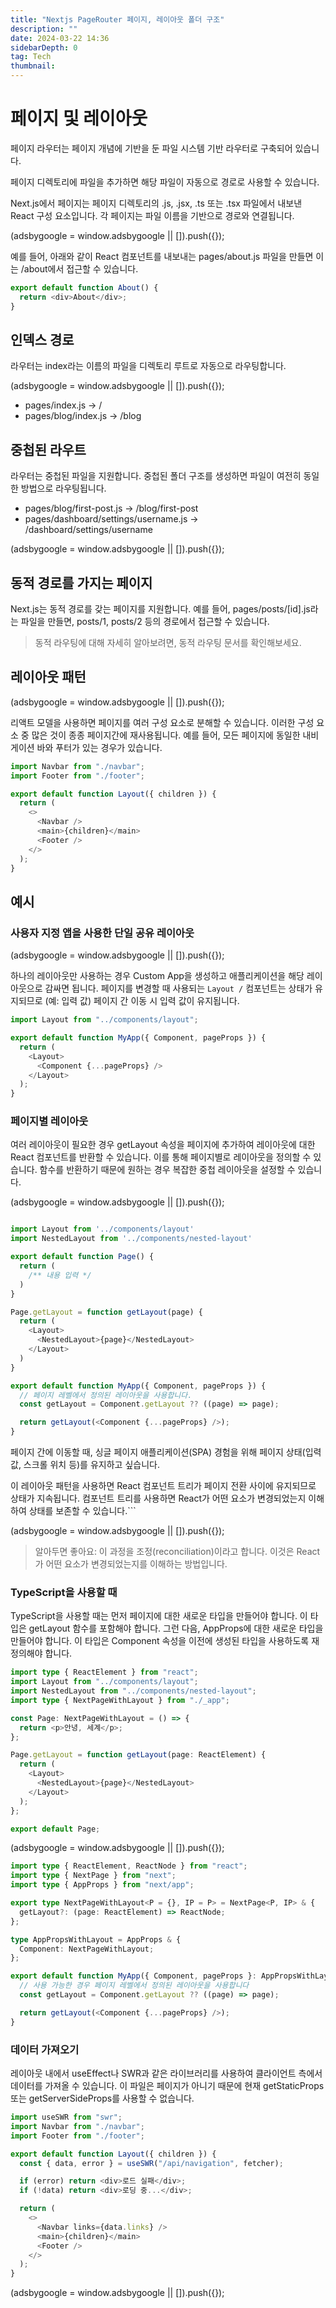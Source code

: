```yaml
---
title: "Nextjs PageRouter 페이지, 레이아웃 폴더 구조"
description: ""
date: 2024-03-22 14:36
sidebarDepth: 0
tag: Tech
thumbnail:
---
```


# 페이지 및 레이아웃

페이지 라우터는 페이지 개념에 기반을 둔 파일 시스템 기반 라우터로 구축되어 있습니다.

페이지 디렉토리에 파일을 추가하면 해당 파일이 자동으로 경로로 사용할 수 있습니다.

Next.js에서 페이지는 페이지 디렉토리의 .js, .jsx, .ts 또는 .tsx 파일에서 내보낸 React 구성 요소입니다. 각 페이지는 파일 이름을 기반으로 경로와 연결됩니다.

<!-- ui-log 수평형 -->

<ins class="adsbygoogle"
      style="display:block"
      data-ad-client="ca-pub-4877378276818686"
      data-ad-slot="9743150776"
      data-ad-format="auto"
      data-full-width-responsive="true"></ins>
<component is="script">
(adsbygoogle = window.adsbygoogle || []).push({});
</component>

예를 들어, 아래와 같이 React 컴포넌트를 내보내는 pages/about.js 파일을 만들면 이는 /about에서 접근할 수 있습니다.

```js
export default function About() {
  return <div>About</div>;
}
```

## 인덱스 경로

라우터는 index라는 이름의 파일을 디렉토리 루트로 자동으로 라우팅합니다.

<!-- ui-log 수평형 -->

<ins class="adsbygoogle"
      style="display:block"
      data-ad-client="ca-pub-4877378276818686"
      data-ad-slot="9743150776"
      data-ad-format="auto"
      data-full-width-responsive="true"></ins>
<component is="script">
(adsbygoogle = window.adsbygoogle || []).push({});
</component>

- pages/index.js → /
- pages/blog/index.js → /blog

## 중첩된 라우트

라우터는 중첩된 파일을 지원합니다. 중첩된 폴더 구조를 생성하면 파일이 여전히 동일한 방법으로 라우팅됩니다.

- pages/blog/first-post.js → /blog/first-post
- pages/dashboard/settings/username.js → /dashboard/settings/username

<!-- ui-log 수평형 -->

<ins class="adsbygoogle"
      style="display:block"
      data-ad-client="ca-pub-4877378276818686"
      data-ad-slot="9743150776"
      data-ad-format="auto"
      data-full-width-responsive="true"></ins>
<component is="script">
(adsbygoogle = window.adsbygoogle || []).push({});
</component>

## 동적 경로를 가지는 페이지

Next.js는 동적 경로를 갖는 페이지를 지원합니다. 예를 들어, pages/posts/[id].js라는 파일을 만들면, posts/1, posts/2 등의 경로에서 접근할 수 있습니다.

> 동적 라우팅에 대해 자세히 알아보려면, 동적 라우팅 문서를 확인해보세요.

## 레이아웃 패턴

<!-- ui-log 수평형 -->

<ins class="adsbygoogle"
      style="display:block"
      data-ad-client="ca-pub-4877378276818686"
      data-ad-slot="9743150776"
      data-ad-format="auto"
      data-full-width-responsive="true"></ins>
<component is="script">
(adsbygoogle = window.adsbygoogle || []).push({});
</component>

리액트 모델을 사용하면 페이지를 여러 구성 요소로 분해할 수 있습니다. 이러한 구성 요소 중 많은 것이 종종 페이지간에 재사용됩니다. 예를 들어, 모든 페이지에 동일한 내비게이션 바와 푸터가 있는 경우가 있습니다.

```js
import Navbar from "./navbar";
import Footer from "./footer";

export default function Layout({ children }) {
  return (
    <>
      <Navbar />
      <main>{children}</main>
      <Footer />
    </>
  );
}
```

## 예시

### 사용자 지정 앱을 사용한 단일 공유 레이아웃

<!-- ui-log 수평형 -->

<ins class="adsbygoogle"
      style="display:block"
      data-ad-client="ca-pub-4877378276818686"
      data-ad-slot="9743150776"
      data-ad-format="auto"
      data-full-width-responsive="true"></ins>
<component is="script">
(adsbygoogle = window.adsbygoogle || []).push({});
</component>

하나의 레이아웃만 사용하는 경우 Custom App을 생성하고 애플리케이션을 해당 레이아웃으로 감싸면 됩니다. 페이지를 변경할 때 사용되는 `Layout /` 컴포넌트는 상태가 유지되므로 (예: 입력 값) 페이지 간 이동 시 입력 값이 유지됩니다.

```js
import Layout from "../components/layout";

export default function MyApp({ Component, pageProps }) {
  return (
    <Layout>
      <Component {...pageProps} />
    </Layout>
  );
}
```

### 페이지별 레이아웃

여러 레이아웃이 필요한 경우 getLayout 속성을 페이지에 추가하여 레이아웃에 대한 React 컴포넌트를 반환할 수 있습니다. 이를 통해 페이지별로 레이아웃을 정의할 수 있습니다. 함수를 반환하기 때문에 원하는 경우 복잡한 중첩 레이아웃을 설정할 수 있습니다.

<!-- ui-log 수평형 -->

<ins class="adsbygoogle"
      style="display:block"
      data-ad-client="ca-pub-4877378276818686"
      data-ad-slot="9743150776"
      data-ad-format="auto"
      data-full-width-responsive="true"></ins>
<component is="script">
(adsbygoogle = window.adsbygoogle || []).push({});
</component>

```js

import Layout from '../components/layout'
import NestedLayout from '../components/nested-layout'

export default function Page() {
  return (
    /** 내용 입력 */
  )
}

Page.getLayout = function getLayout(page) {
  return (
    <Layout>
      <NestedLayout>{page}</NestedLayout>
    </Layout>
  )
}
```

```js
export default function MyApp({ Component, pageProps }) {
  // 페이지 레벨에서 정의된 레이아웃을 사용합니다.
  const getLayout = Component.getLayout ?? ((page) => page);

  return getLayout(<Component {...pageProps} />);
}
```

페이지 간에 이동할 때, 싱글 페이지 애플리케이션(SPA) 경험을 위해 페이지 상태(입력 값, 스크롤 위치 등)를 유지하고 싶습니다.

이 레이아웃 패턴을 사용하면 React 컴포넌트 트리가 페이지 전환 사이에 유지되므로 상태가 지속됩니다. 컴포넌트 트리를 사용하면 React가 어떤 요소가 변경되었는지 이해하여 상태를 보존할 수 있습니다.```

<!-- ui-log 수평형 -->

<ins class="adsbygoogle"
      style="display:block"
      data-ad-client="ca-pub-4877378276818686"
      data-ad-slot="9743150776"
      data-ad-format="auto"
      data-full-width-responsive="true"></ins>
<component is="script">
(adsbygoogle = window.adsbygoogle || []).push({});
</component>

> 알아두면 좋아요: 이 과정을 조정(reconciliation)이라고 합니다. 이것은 React가 어떤 요소가 변경되었는지를 이해하는 방법입니다.

### TypeScript을 사용할 때

TypeScript을 사용할 때는 먼저 페이지에 대한 새로운 타입을 만들어야 합니다. 이 타입은 getLayout 함수를 포함해야 합니다. 그런 다음, AppProps에 대한 새로운 타입을 만들어야 합니다. 이 타입은 Component 속성을 이전에 생성된 타입을 사용하도록 재정의해야 합니다.

```typescript
import type { ReactElement } from "react";
import Layout from "../components/layout";
import NestedLayout from "../components/nested-layout";
import type { NextPageWithLayout } from "./_app";

const Page: NextPageWithLayout = () => {
  return <p>안녕, 세계</p>;
};

Page.getLayout = function getLayout(page: ReactElement) {
  return (
    <Layout>
      <NestedLayout>{page}</NestedLayout>
    </Layout>
  );
};

export default Page;
```

<!-- ui-log 수평형 -->

<ins class="adsbygoogle"
      style="display:block"
      data-ad-client="ca-pub-4877378276818686"
      data-ad-slot="9743150776"
      data-ad-format="auto"
      data-full-width-responsive="true"></ins>
<component is="script">
(adsbygoogle = window.adsbygoogle || []).push({});
</component>

```typescript
import type { ReactElement, ReactNode } from "react";
import type { NextPage } from "next";
import type { AppProps } from "next/app";

export type NextPageWithLayout<P = {}, IP = P> = NextPage<P, IP> & {
  getLayout?: (page: ReactElement) => ReactNode;
};

type AppPropsWithLayout = AppProps & {
  Component: NextPageWithLayout;
};

export default function MyApp({ Component, pageProps }: AppPropsWithLayout) {
  // 사용 가능한 경우 페이지 레벨에서 정의된 레이아웃을 사용합니다
  const getLayout = Component.getLayout ?? ((page) => page);

  return getLayout(<Component {...pageProps} />);
}
```

### 데이터 가져오기

레이아웃 내에서 useEffect나 SWR과 같은 라이브러리를 사용하여 클라이언트 측에서 데이터를 가져올 수 있습니다. 이 파일은 페이지가 아니기 때문에 현재 getStaticProps 또는 getServerSideProps를 사용할 수 없습니다.

```js
import useSWR from "swr";
import Navbar from "./navbar";
import Footer from "./footer";

export default function Layout({ children }) {
  const { data, error } = useSWR("/api/navigation", fetcher);

  if (error) return <div>로드 실패</div>;
  if (!data) return <div>로딩 중...</div>;

  return (
    <>
      <Navbar links={data.links} />
      <main>{children}</main>
      <Footer />
    </>
  );
}
```

<!-- ui-log 수평형 -->

<ins class="adsbygoogle"
      style="display:block"
      data-ad-client="ca-pub-4877378276818686"
      data-ad-slot="9743150776"
      data-ad-format="auto"
      data-full-width-responsive="true"></ins>
<component is="script">
(adsbygoogle = window.adsbygoogle || []).push({});
</component>
